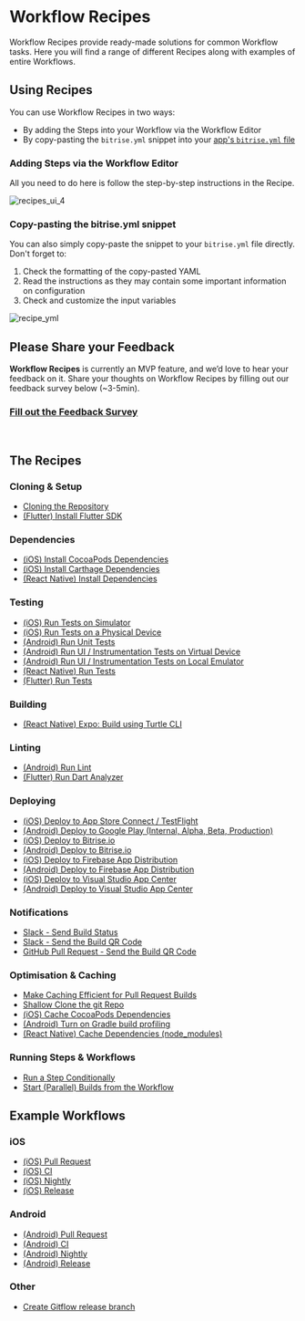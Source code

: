 # Workflow Recipes

Workflow Recipes provide ready-made solutions for common Workflow tasks. Here you will find a range of different Recipes along with examples of entire Workflows. 

## Using Recipes

You can use Workflow Recipes in two ways:

* By adding the Steps into your Workflow via the Workflow Editor
* By copy-pasting the `bitrise.yml` snippet into your [app's `bitrise.yml` file](https://devcenter.bitrise.io/en/builds/configuring-build-settings/managing-an-app-s-bitrise-yml-file.html)

### Adding Steps via the Workflow Editor

All you need to do here is follow the step-by-step instructions in the Recipe.

![recipes_ui_4](https://user-images.githubusercontent.com/5689177/150490578-788aac88-3ac1-404d-900b-c94e131af3d4.gif)


### Copy-pasting the bitrise.yml snippet

You can also simply copy-paste the snippet to your `bitrise.yml` file directly. Don't forget to:

1. Check the formatting of the copy-pasted YAML
2. Read the instructions as they may contain some important information on configuration 
3. Check and customize the input variables

![recipe_yml](https://user-images.githubusercontent.com/5689177/150491534-fdde2ba1-aa3a-4f6f-9895-6cd8200bd6f1.gif)

## Please Share your Feedback

**Workflow Recipes** is currently an MVP feature, and we’d love to hear your feedback on it. Share your thoughts on Workflow Recipes by filling out our feedback survey below (~3-5min).

### [Fill out the Feedback Survey](https://docs.google.com/forms/d/e/1FAIpQLSfBQZCB02uOMsjp1kTLJ9Bv2tm0o39w4ez638m3y3kN5KQH_w/viewform?usp=sf_link)

  

## The Recipes

### Cloning & Setup

* [Cloning the Repository](recipes/ssh-and-clone.md)
* [(Flutter) Install Flutter SDK](recipes/flutter-install-flutter-sdk.md)

### Dependencies

* [(iOS) Install CocoaPods Dependencies](recipes/ios-install-cocoapods-dependencies.md)
* [(iOS) Install Carthage Dependencies](recipes/ios-install-carthage-dependencies.md)
* [(React Native) Install Dependencies](recipes/rn-install-dependencies.md)

### Testing

* [(iOS) Run Tests on Simulator](recipes/ios-simulator-test.md)
* [(iOS) Run Tests on a Physical Device](recipes/ios-device-testing.md)
* [(Android) Run Unit Tests](recipes/android-unit-test.md)
* [(Android) Run UI / Instrumentation Tests on Virtual Device](recipes/android-virtual-device-tests.md)
* [(Android) Run UI / Instrumentation Tests on Local Emulator](recipes/android-emulator-test.md)
* [(React Native) Run Tests](recipes/rn-tests.md)
* [(Flutter) Run Tests](recipes/flutter-test.md)

### Building

* [(React Native) Expo: Build using Turtle CLI](recipes/rn-expo-turtle-build.md)

### Linting

* [(Android) Run Lint](recipes/android-lint.md)
* [(Flutter) Run Dart Analyzer](recipes/flutter-dart-analyzer.md)

### Deploying

* [(iOS) Deploy to App Store Connect / TestFlight](recipes/ios-deploy-to-appstore.md)
* [(Android) Deploy to Google Play (Internal, Alpha, Beta, Production)](recipes/android-deploy-to-google-play.md)
* [(iOS) Deploy to Bitrise.io](recipes/ios-deploy-to-bitrise.md)
* [(Android) Deploy to Bitrise.io](recipes/android-deploy-to-bitrise.md)
* [(iOS) Deploy to Firebase App Distribution](recipes/ios-deploy-to-firebase.md)
* [(Android) Deploy to Firebase App Distribution](recipes/android-deploy-to-firebase.md)
* [(iOS) Deploy to Visual Studio App Center](recipes/ios-deploy-to-appcenter.md)
* [(Android) Deploy to Visual Studio App Center](recipes/android-deploy-to-appcenter.md)

### Notifications

* [Slack - Send Build Status](recipes/slack-send-build-status.md)
* [Slack - Send the Build QR Code](recipes/slack-send-qr-code.md)
* [GitHub Pull Request - Send the Build QR Code](recipes/github-pull-request-build-qr-code.md)

### Optimisation & Caching

* [Make Caching Efficient for Pull Request Builds](recipes/pull-request-build-caching.md)
* [Shallow Clone the git Repo](recipes/shallow-clone-repo.md)
* [(iOS) Cache CocoaPods Dependencies](recipes/ios-cache-cocoapods.md)
* [(Android) Turn on Gradle build profiling](recipes/gradle-build-profiling.md)
* [(React Native) Cache Dependencies (node_modules)](recipes/rn-cache-dependencies.md)

### Running Steps & Workflows

* [Run a Step Conditionally](recipes/run-step-conditionally.md)
* [Start (Parallel) Builds from the Workflow](recipes/start-builds.md)


## Example Workflows

### iOS

* [(iOS) Pull Request](recipes/ios-pull-request-workflow.md)
* [(iOS) CI](recipes/ios-ci-workflow.md)
* [(iOS) Nightly](recipes/ios-nightly-workflow.md)
* [(iOS) Release](recipes/ios-release-workflow.md)

### Android

* [(Android) Pull Request](recipes/android-pull-request-workflow.md)
* [(Android) CI](recipes/android-ci-workflow.md)
* [(Android) Nightly](recipes/android-nightly-workflow.md)
* [(Android) Release](recipes/android-release-workflow.md)

### Other
* [Create Gitflow release branch](recipes/workflow-create-gitflow-release-branch.md)
